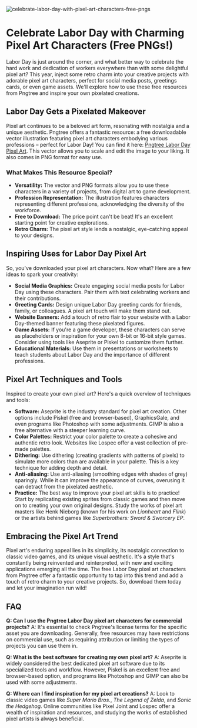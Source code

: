 ![celebrate-labor-day-with-pixel-art-characters-free-pngs](https://images.pexels.com/photos/5894027/pexels-photo-5894027.jpeg?auto=compress&cs=tinysrgb&fit=crop&h=627&w=1200)

# Celebrate Labor Day with Charming Pixel Art Characters (Free PNGs!)

Labor Day is just around the corner, and what better way to celebrate the hard work and dedication of workers everywhere than with some delightful pixel art? This year, inject some retro charm into your creative projects with adorable pixel art characters, perfect for social media posts, greetings cards, or even game assets. We'll explore how to use these free resources from Pngtree and inspire your own pixelated creations.

## Labor Day Gets a Pixelated Makeover

Pixel art continues to be a beloved art form, resonating with nostalgia and a unique aesthetic. Pngtree offers a fantastic resource: a free downloadable vector illustration featuring pixel art characters embodying various professions – perfect for Labor Day! You can find it here: [Pngtree Labor Day Pixel Art](https://pngtree.com/freepng/pixel-art-labor-day-illustration-characters-vector_21739445.html). This vector allows you to scale and edit the image to your liking. It also comes in PNG format for easy use.

### What Makes This Resource Special?

*   **Versatility:** The vector and PNG formats allow you to use these characters in a variety of projects, from digital art to game development.
*   **Profession Representation:** The illustration features characters representing different professions, acknowledging the diversity of the workforce.
*   **Free to Download:** The price point can't be beat! It's an excellent starting point for creative explorations.
*   **Retro Charm:** The pixel art style lends a nostalgic, eye-catching appeal to your designs.

## Inspiring Uses for Labor Day Pixel Art

So, you've downloaded your pixel art characters. Now what? Here are a few ideas to spark your creativity:

*   **Social Media Graphics:** Create engaging social media posts for Labor Day using these characters. Pair them with text celebrating workers and their contributions.
*   **Greeting Cards:** Design unique Labor Day greeting cards for friends, family, or colleagues. A pixel art touch will make them stand out.
*   **Website Banners:** Add a touch of retro flair to your website with a Labor Day-themed banner featuring these pixelated figures.
*   **Game Assets:** If you're a game developer, these characters can serve as placeholders or inspiration for your own 8-bit or 16-bit style games. Consider using tools like Aseprite or Piskel to customize them further.
*   **Educational Materials:** Use them in presentations or worksheets to teach students about Labor Day and the importance of different professions.

## Pixel Art Techniques and Tools

Inspired to create your own pixel art? Here's a quick overview of techniques and tools:

*   **Software:** Aseprite is the industry standard for pixel art creation. Other options include Piskel (free and browser-based), GraphicsGale, and even programs like Photoshop with some adjustments. GIMP is also a free alternative with a steeper learning curve.
*   **Color Palettes:** Restrict your color palette to create a cohesive and authentic retro look. Websites like Lospec offer a vast collection of pre-made palettes.
*   **Dithering:** Use dithering (creating gradients with patterns of pixels) to simulate more colors than are available in your palette. This is a key technique for adding depth and detail.
*   **Anti-aliasing:** Use anti-aliasing (smoothing edges with shades of grey) sparingly. While it can improve the appearance of curves, overusing it can detract from the pixelated aesthetic.
*   **Practice:** The best way to improve your pixel art skills is to practice! Start by replicating existing sprites from classic games and then move on to creating your own original designs. Study the works of pixel art masters like Henk Nieborg (known for his work on *Lionheart* and *Flink*) or the artists behind games like *Superbrothers: Sword & Sworcery EP*.

## Embracing the Pixel Art Trend

Pixel art's enduring appeal lies in its simplicity, its nostalgic connection to classic video games, and its unique visual aesthetic. It's a style that's constantly being reinvented and reinterpreted, with new and exciting applications emerging all the time. The free Labor Day pixel art characters from Pngtree offer a fantastic opportunity to tap into this trend and add a touch of retro charm to your creative projects. So, download them today and let your imagination run wild!

## FAQ

**Q: Can I use the Pngtree Labor Day pixel art characters for commercial projects?**
A: It's essential to check Pngtree's license terms for the specific asset you are downloading. Generally, free resources may have restrictions on commercial use, such as requiring attribution or limiting the types of projects you can use them in.

**Q: What is the best software for creating my own pixel art?**
A: Aseprite is widely considered the best dedicated pixel art software due to its specialized tools and workflow. However, Piskel is an excellent free and browser-based option, and programs like Photoshop and GIMP can also be used with some adjustments.

**Q: Where can I find inspiration for my pixel art creations?**
A: Look to classic video games like *Super Mario Bros.*, *The Legend of Zelda*, and *Sonic the Hedgehog*. Online communities like Pixel Joint and Lospec offer a wealth of inspiration and resources, and studying the works of established pixel artists is always beneficial.

